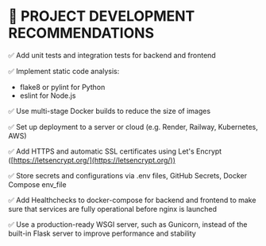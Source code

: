 # 🚀 PROJECT DEVELOPMENT RECOMMENDATIONS

✅ Add unit tests and integration tests for backend and frontend

✅ Implement static code analysis:

- flake8 or pylint for Python
- eslint for Node.js

✅ Use multi-stage Docker builds to reduce the size of images

✅ Set up deployment to a server or cloud (e.g. Render, Railway, Kubernetes, AWS)

✅ Add HTTPS and automatic SSL certificates using Let's Encrypt ([https://letsencrypt.org/](https://letsencrypt.org/))

✅ Store secrets and configurations via .env files, GitHub Secrets, Docker Compose env_file

✅ Add Healthchecks to docker-compose for backend and frontend to make sure that services are fully operational before nginx is launched

✅ Use a production-ready WSGI server, such as Gunicorn, instead of the built-in Flask server to improve performance and stability
